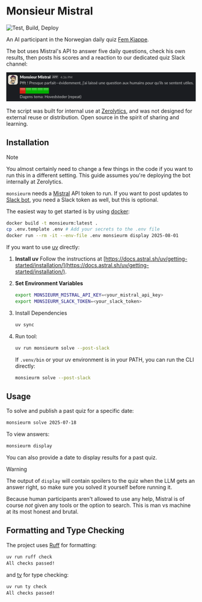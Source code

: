 # Monsieur Mistral

![Test, Build, Deploy](https://github.com/vegardege/monsieurm/actions/workflows/test-build-deploy.yml/badge.svg)

An AI participant in the Norwegian daily quiz
[Fem Kjappe](https://www.femkjappe.no/).

The bot uses Mistral's API to answer five daily questions, check his own
results, then posts his scores and a reaction to our dedicated quiz
Slack channel:

![Slack screenshot](https://raw.githubusercontent.com/vegardege/monsieurm/refs/heads/main/assets/screenshot.png?raw=true)

The script was built for internal use at
[Zerolytics](https://www.zerolytics.com), and was not designed for external
reuse or distribution. Open source in the spirit of sharing and learning.

## Installation

> [!NOTE]
> You almost certainly need to change a few things in the code if you want
> to run this in a different setting. This guide assumes you're deploying
> the bot internally at Zerolytics.

`monsieurm` needs a [Mistral](https://mistral.ai/) API token to run. If you
want to post updates to [Slack bot](https://api.slack.com/apps/), you need
a Slack token as well, but this is optional.

The easiest way to get started is by using [docker](https://docker.com):

```bash
docker build -t monsieurm:latest .
cp .env.template .env # Add your secrets to the .env file
docker run --rm -it --env-file .env monsieurm display 2025-08-01
```

If you want to use [uv](https://docs.astral.sh/uv/) directly:

1. **Install uv**
   Follow the instructions at
   [https://docs.astral.sh/uv/getting-started/installation/](https://docs.astral.sh/uv/getting-started/installation/).

2. **Set Environment Variables**

   ```bash
   export MONSIEURM_MISTRAL_API_KEY=<your_mistral_api_key>
   export MONSIEURM_SLACK_TOKEN=<your_slack_token>
   ```

3. Install Dependencies

   ```bash
   uv sync
   ```

4. Run tool:

   ```bash
   uv run monsieurm solve --post-slack
   ```

   If `.venv/bin` or your uv environment is in your PATH, you can run the CLI directly:

   ```bash
   monsieurm solve --post-slack
   ```

## Usage

To solve and publish a past quiz for a specific date:

```bash
monsieurm solve 2025-07-18
```

To view answers:

```bash
monsieurm display
```

You can also provide a date to display results for a past quiz.

> [!WARNING]
> The output of `display` will contain spoilers to the quiz when the LLM gets
> an answer right, so make sure you solved it yourself before running it.

Because human participants aren't allowed to use any help, Mistral is of
course _not_ given any tools or the option to search. This is man vs
machine at its most honest and brutal.

## Formatting and Type Checking

The project uses [Ruff](https://astral.sh/ruff) for formatting:

```bash
uv run ruff check
All checks passed!
```

and [ty](https://docs.astral.sh/ty/) for type checking:

```bash
uv run ty check
All checks passed!
```
